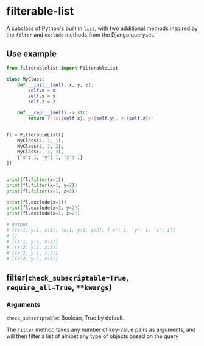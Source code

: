 # filterable-list

A subclass of Python's built in `list`, with two additional methods inspired by the `filter` and `exclude` methods from the Django queryset.

## Use example

```python
from filterablelist import FilterableList

class MyClass:
    def __init__(self, x, y, z):
        self.x = x
        self.y = y
        self.z = z

    def __repr__(self) -> str:
        return f"(x:{self.x}, y:{self.y}, z:{self.z})"


fl = FilterableList([
    MyClass(1, 1, 1),
    MyClass(1, 1, 2),
    MyClass(2, 1, 3),
    {"x": 1, "y": 1, "z": 1}
])


print(fl.filter(x=1))
print(fl.filter(x=1, y=2))
print(fl.filter(x=1, z=2))

print(fl.exclude(x=1))
print(fl.exclude(x=1, y=2))
print(fl.exclude(x=1, z=2))

# Output
# [(x:1, y:1, z:1), (x:1, y:1, z:2), {'x': 1, 'y': 1, 'z': 1}]
# []
# [(x:1, y:1, z:2)]
# [(x:2, y:1, z:3)]
# [(x:2, y:1, z:3)]
# [(x:2, y:1, z:3)]

```

## filter(`check_subscriptable=True`, `require_all=True`, `**kwargs`)

### Arguments

`check_subscriptable`: Boolean, True by default.

The `filter` method takes any number of key-value pairs as arguments, and will then filter a list of almost any type of objects based on the query

